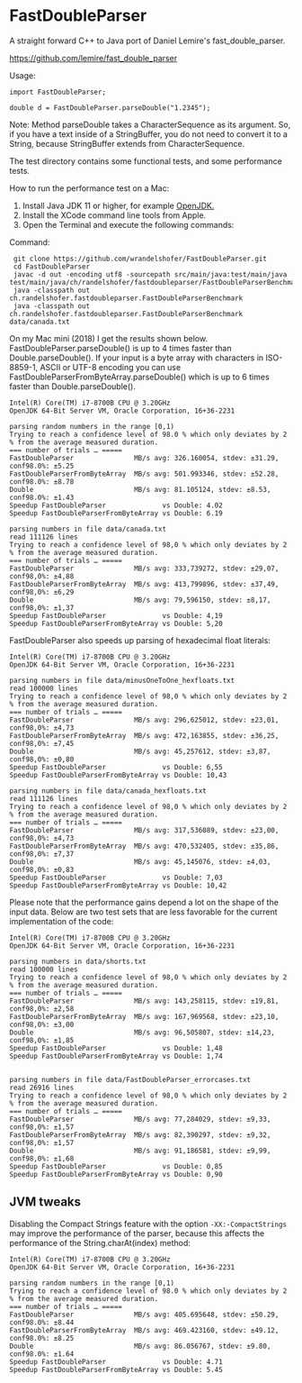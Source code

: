 # FastDoubleParser

A straight forward C++ to Java port of Daniel Lemire's fast_double_parser.

https://github.com/lemire/fast_double_parser

Usage:

    import FastDoubleParser;

    double d = FastDoubleParser.parseDouble("1.2345");

Note: Method parseDouble takes a CharacterSequence as its argument. So, if you have a text inside of a StringBuffer, you
do not need to convert it to a String, because StringBuffer extends from CharacterSequence.

The test directory contains some functional tests, and some performance tests.

How to run the performance test on a Mac:

1. Install Java JDK 11 or higher, for example [OpenJDK.](https://jdk.java.net/16/)
2. Install the XCode command line tools from Apple.
3. Open the Terminal and execute the following commands: 


Command:

     git clone https://github.com/wrandelshofer/FastDoubleParser.git
     cd FastDoubleParser 
     javac -d out -encoding utf8 -sourcepath src/main/java:test/main/java test/main/java/ch/randelshofer/fastdoubleparser/FastDoubleParserBenchmark.java 
     java -classpath out ch.randelshofer.fastdoubleparser.FastDoubleParserBenchmark 
     java -classpath out ch.randelshofer.fastdoubleparser.FastDoubleParserBenchmark data/canada.txt

On my Mac mini (2018) I get the results shown below. FastDoubleParser.parseDouble() is up to 4 times faster than
Double.parseDouble(). If your input is a byte array with characters in ISO-8859-1, ASCII or UTF-8 encoding you can use
FastDoubleParserFromByteArray.parseDouble() which is up to 6 times faster than Double.parseDouble().

    Intel(R) Core(TM) i7-8700B CPU @ 3.20GHz
    OpenJDK 64-Bit Server VM, Oracle Corporation, 16+36-2231

    parsing random numbers in the range [0,1)
    Trying to reach a confidence level of 98.0 % which only deviates by 2 % from the average measured duration.
    === number of trials … =====
    FastDoubleParser               MB/s avg: 326.160054, stdev: ±31.29, conf98.0%: ±5.25
    FastDoubleParserFromByteArray  MB/s avg: 501.993346, stdev: ±52.28, conf98.0%: ±8.78
    Double                         MB/s avg: 81.105124, stdev: ±8.53, conf98.0%: ±1.43
    Speedup FastDoubleParser              vs Double: 4.02
    Speedup FastDoubleParserFromByteArray vs Double: 6.19

    parsing numbers in file data/canada.txt
    read 111126 lines
    Trying to reach a confidence level of 98,0 % which only deviates by 2 % from the average measured duration.
    === number of trials … =====
    FastDoubleParser               MB/s avg: 333,739272, stdev: ±29,07, conf98,0%: ±4,88
    FastDoubleParserFromByteArray  MB/s avg: 413,799896, stdev: ±37,49, conf98,0%: ±6,29
    Double                         MB/s avg: 79,596150, stdev: ±8,17, conf98,0%: ±1,37
    Speedup FastDoubleParser              vs Double: 4,19
    Speedup FastDoubleParserFromByteArray vs Double: 5,20



FastDoubleParser also speeds up parsing of hexadecimal float literals:

    Intel(R) Core(TM) i7-8700B CPU @ 3.20GHz
    OpenJDK 64-Bit Server VM, Oracle Corporation, 16+36-2231

    parsing numbers in file data/minusOneToOne_hexfloats.txt
    read 100000 lines
    Trying to reach a confidence level of 98,0 % which only deviates by 2 % from the average measured duration.
    === number of trials … =====
    FastDoubleParser               MB/s avg: 296,625012, stdev: ±23,01, conf98,0%: ±4,73
    FastDoubleParserFromByteArray  MB/s avg: 472,163855, stdev: ±36,25, conf98,0%: ±7,45
    Double                         MB/s avg: 45,257612, stdev: ±3,87, conf98,0%: ±0,80
    Speedup FastDoubleParser              vs Double: 6,55
    Speedup FastDoubleParserFromByteArray vs Double: 10,43

    parsing numbers in file data/canada_hexfloats.txt
    read 111126 lines
    Trying to reach a confidence level of 98,0 % which only deviates by 2 % from the average measured duration.
    === number of trials … =====
    FastDoubleParser               MB/s avg: 317,536089, stdev: ±23,00, conf98,0%: ±4,73
    FastDoubleParserFromByteArray  MB/s avg: 470,532405, stdev: ±35,86, conf98,0%: ±7,37
    Double                         MB/s avg: 45,145076, stdev: ±4,03, conf98,0%: ±0,83
    Speedup FastDoubleParser              vs Double: 7,03
    Speedup FastDoubleParserFromByteArray vs Double: 10,42

Please note that the performance gains depend a lot on the shape of the input
data. Below are two test sets that are less favorable for the current implementation
of the code:

    Intel(R) Core(TM) i7-8700B CPU @ 3.20GHz
    OpenJDK 64-Bit Server VM, Oracle Corporation, 16+36-2231

    parsing numbers in data/shorts.txt
    read 100000 lines
    Trying to reach a confidence level of 98,0 % which only deviates by 2 % from the average measured duration.
    === number of trials … =====
    FastDoubleParser               MB/s avg: 143,258115, stdev: ±19,81, conf98,0%: ±2,58
    FastDoubleParserFromByteArray  MB/s avg: 167,969568, stdev: ±23,10, conf98,0%: ±3,00
    Double                         MB/s avg: 96,505807, stdev: ±14,23, conf98,0%: ±1,85
    Speedup FastDoubleParser              vs Double: 1,48
    Speedup FastDoubleParserFromByteArray vs Double: 1,74


    parsing numbers in file data/FastDoubleParser_errorcases.txt
    read 26916 lines
    Trying to reach a confidence level of 98,0 % which only deviates by 2 % from the average measured duration.
    === number of trials … =====
    FastDoubleParser               MB/s avg: 77,284029, stdev: ±9,33, conf98,0%: ±1,57
    FastDoubleParserFromByteArray  MB/s avg: 82,390297, stdev: ±9,32, conf98,0%: ±1,57
    Double                         MB/s avg: 91,186581, stdev: ±9,99, conf98,0%: ±1,68
    Speedup FastDoubleParser              vs Double: 0,85
    Speedup FastDoubleParserFromByteArray vs Double: 0,90

## JVM tweaks

Disabling the Compact Strings feature with the option `-XX:-CompactStrings` may improve the performance of the parser,
because this affects the performance of the String.charAt(index) method:

    Intel(R) Core(TM) i7-8700B CPU @ 3.20GHz
    OpenJDK 64-Bit Server VM, Oracle Corporation, 16+36-2231

    parsing random numbers in the range [0,1)
    Trying to reach a confidence level of 98.0 % which only deviates by 2 % from the average measured duration.
    === number of trials … =====
    FastDoubleParser               MB/s avg: 405.695648, stdev: ±50.29, conf98.0%: ±8.44
    FastDoubleParserFromByteArray  MB/s avg: 469.423160, stdev: ±49.12, conf98.0%: ±8.25
    Double                         MB/s avg: 86.056767, stdev: ±9.80, conf98.0%: ±1.64
    Speedup FastDoubleParser              vs Double: 4.71
    Speedup FastDoubleParserFromByteArray vs Double: 5.45
  

